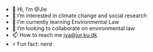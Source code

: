 - 👋 Hi, I’m @Jie
- 👀 I’m interested in climate change and social research
- 🌱 I’m currently learning Environmental Law
- 💞️ I’m looking to collaborate on environmental law
- 📫 How to reach me jya@jur.ku.dk
- ⚡ Fun fact: nerd

<!---
Chieh Yang is a ✨ special ✨ repository because its `README.md` (this file) appears on your GitHub profile.
You can click the Preview link to take a look at your changes.
--->
